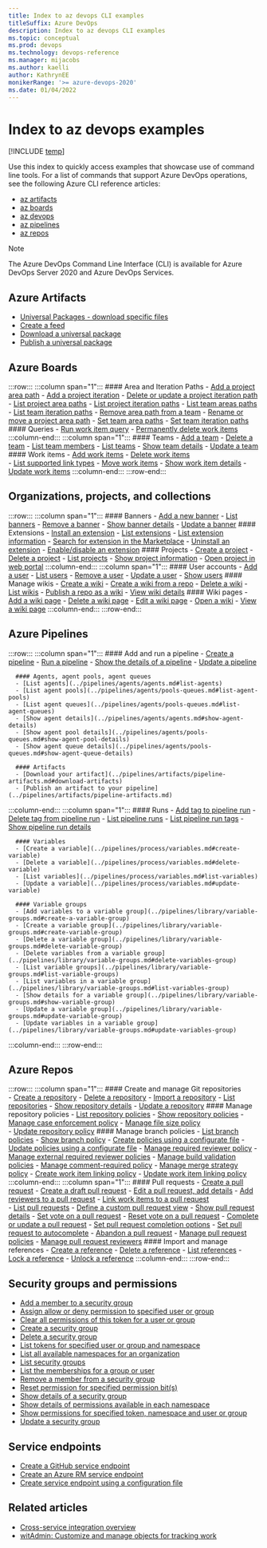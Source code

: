 ```yaml
---
title: Index to az devops CLI examples
titleSuffix: Azure DevOps
description: Index to az devops CLI examples  
ms.topic: conceptual
ms.prod: devops 
ms.technology: devops-reference
ms.manager: mijacobs 
ms.author: kaelli  
author: KathrynEE
monikerRange: '>= azure-devops-2020'
ms.date: 01/04/2022
---
```


# Index to az devops examples 


[!INCLUDE [temp](../includes/version-azure-devops-plus-azure-devops-server-2020.md)]

Use this index to quickly access examples that showcase use of command line tools.  For a list of commands that support Azure DevOps operations, see the following Azure CLI reference articles: 
- [az artifacts](/cli/azure/azure-cli-reference-for-devops#azure-artifacts)
- [az boards](/cli/azure/azure-cli-reference-for-devops#azure-boards)
- [az devops](/cli/azure/azure-cli-reference-for-devops#azure-devops-organizations)
- [az pipelines](/cli/azure/azure-cli-reference-for-devops#azure-pipelines)
- [az repos](/cli/azure/azure-cli-reference-for-devops#azure-repos)



> [!NOTE]  
> The Azure DevOps Command Line Interface (CLI) is available for Azure DevOps Server 2020 and Azure DevOps Services. 

## Azure Artifacts

- [Universal Packages - download specific files](../artifacts/quickstarts/universal-packages.md#download-specific-files)
- [Create a feed](../artifacts/quickstarts/universal-packages.md) 
- [Download a universal package](../artifacts/quickstarts/universal-packages.md#download-universal-packages) 
- [Publish a universal package](../artifacts/quickstarts/universal-packages.md#publish-universal-packages) 
 
## Azure Boards

 
:::row:::
   :::column span="1":::
      #### Area and Iteration Paths
      - [Add a project area path](../organizations/settings/set-area-paths.md#add-area) 
      - [Add a project iteration](../organizations/settings/set-iteration-paths-sprints.md#add-project-iteration)
      - [Delete or update a project iteration path](../organizations/settings/set-iteration-paths-sprints.md#delete-update-iteration-paths)
      - [List project area paths](../organizations/settings/set-area-paths.md#list-areas) 
      - [List project iteration paths](../organizations/settings/set-iteration-paths-sprints.md#iteration-project-list) 
      - [List team areas paths](../organizations/settings/set-area-paths.md#list-team-area-paths) 
      - [List team iteration paths](../organizations/settings/set-iteration-paths-sprints.md#list-team-iteration-paths) 
      - [Remove area path from a team](../organizations/settings/set-area-paths.md#remove-area-path-from-team)
      - [Rename or move a project area path](../organizations/settings/set-area-paths.md#rename-move-project-area-path) 
      - [Set team area paths](../organizations/settings/set-area-paths.md#set-team-area-paths) 
      - [Set team iteration paths](../organizations/settings/set-iteration-paths-sprints.md#set-team-iteration-paths) 
      #### Queries 
      - [Run work item query](../boards/queries/view-run-query.md#run-a-query-in-azure-boards)
      - [Permanently delete work items](../boards/backlogs/remove-delete-work-items.md#az-boards-cli)  
   :::column-end:::
   :::column span="1":::
      #### Teams
      - [Add a team](../organizations/settings/add-teams.md#add-team)
      - [Delete a team](../organizations/settings/rename-remove-team.md#delete-team)
      - [List team members](../organizations/security/add-users-team-project.md#list-members)
      - [List teams](../organizations/settings/add-teams.md#list-teams) 
      - [Show team details](../organizations/security/add-users-team-project.md#show-details)
      - [Update a team](../organizations/settings/rename-remove-team.md#update-team) 
      #### Work items
      - [Add work items](../boards/work-items/view-add-work-items.md) 
      - [Delete work items](../boards/backlogs/remove-delete-work-items.md#az-boards-cli)  
      - [List supported link types](../boards/queries/link-type-reference.md#list-link-types)
      - [Move work items](../organizations/settings/add-teams.md#move-work-items) 
      - [Show work item details](../boards/backlogs/add-work-items.md#show-work-item) 
      - [Update work items](../boards/backlogs/add-work-items.md#update-work-item) 
   :::column-end:::
:::row-end:::
 
 

## Organizations, projects, and collections 

:::row:::
   :::column span="1":::
      #### Banners
      - [Add a new banner](../organizations/settings/manage-banners.md)
      - [List banners](../organizations/settings/manage-banners.md#list-banners)
      - [Remove a banner](../organizations/settings/manage-banners.md#remove-a-banner)
      - [Show banner details](../organizations/settings/manage-banners.md#list-banner-details)
      - [Update a banner](../organizations/settings/manage-banners.md#update-a-banner)
      #### Extensions
      - [Install an extension](../marketplace/install-extension.md) 
      - [List extensions](../marketplace/uninstall-disable-extensions.md#list-extensions) 
      - [List extension information](../marketplace/uninstall-disable-extensions.md#list-extension-information) 
      - [Search for extension in the Marketplace](../marketplace/overview.md#search-extension) 
      - [Uninstall an extension](../marketplace/uninstall-disable-extensions.md#uninstall-extension) 
      - [Enable/disable an extension](../marketplace/uninstall-disable-extensions.md#disable-extension) 
      #### Projects
      - [Create a project](../organizations/projects/create-project.md) 
      - [Delete a project](../organizations/projects/delete-project.md) 
      - [List projects](../organizations/projects/create-project.md#list-projects) 
      - [Show project information](../organizations/projects/create-project.md#show-project) 
      - [Open project in web portal](../organizations/projects/create-project.md#show-project) 
   :::column-end:::
   :::column span="1":::
      #### User accounts
      - [Add a user](../organizations/accounts/add-organization-users.md#add-user)
      - [List users](../organizations/security/export-users-audit-log.md#list-users)
      - [Remove a user](../organizations/accounts/delete-organization-users.md#remove-user)
      - [Update a user](../organizations/accounts/add-organization-users.md#update-user)
      - [Show users](../organizations/accounts/add-organization-users.md#show-users)
      #### Manage wikis
      - [Create a wiki](../project/wiki/manage-wikis.md#create-a-wiki)
      - [Create a wiki from a repo](../project/wiki/wiki-create-repo.md)
      - [Delete a wiki](../project/wiki/manage-wikis.md#delete-a-wiki)
      - [List wikis](../project/wiki/manage-wikis.md#list-wikis)
      - [Publish a repo as a wiki](../project/wiki/publish-repo-to-wiki.md)
      - [View wiki details](../project/wiki/manage-wikis.md#show-wiki)
      #### Wiki pages
      - [Add a wiki page](../project/wiki/add-edit-wiki.md#add-a-wiki-page)
      - [Delete a wiki page](../project/wiki/add-edit-wiki.md#delete-wiki-page)
      - [Edit a wiki page](../project/wiki/add-edit-wiki.md#edit-wiki-page)
      - [Open a wiki](../project/wiki/add-edit-wiki.md#open-wiki)
      - [View a wiki page](../project/wiki/add-edit-wiki.md#view-a-wiki-page)
   :::column-end:::
:::row-end:::
 
## Azure Pipelines 

:::row:::
   :::column span="1":::
      #### Add and run a pipeline 
      - [Create a pipeline](../pipelines/get-started/manage-pipelines-with-azure-cli.md) 
      - [Run a pipeline](../pipelines/get-started/manage-pipelines-with-azure-cli.md#run-a-pipeline)
      - [Show the details of a pipeline](../pipelines/get-started/manage-pipelines-with-azure-cli.md#show-pipeline)
      - [Update a pipeline](../pipelines/get-started/manage-pipelines-with-azure-cli.md#update-a-pipeline)

      #### Agents, agent pools, agent queues 
      - [List agents](../pipelines/agents/agents.md#list-agents)
      - [List agent pools](../pipelines/agents/pools-queues.md#list-agent-pools)
      - [List agent queues](../pipelines/agents/pools-queues.md#list-agent-queues)
      - [Show agent details](../pipelines/agents/agents.md#show-agent-details)
      - [Show agent pool details](../pipelines/agents/pools-queues.md#show-agent-pool-details)
      - [Show agent queue details](../pipelines/agents/pools-queues.md#show-agent-queue-details)

      #### Artifacts
      - [Download your artifact](../pipelines/artifacts/pipeline-artifacts.md#download-artifacts) 
      - [Publish an artifact to your pipeline](../pipelines/artifacts/pipeline-artifacts.md) 
   :::column-end:::
   :::column span="1":::
      #### Runs
      - [Add tag to pipeline run](../pipelines/process/runs.md#add-tag-to-pipeline-run)
      - [Delete tag from pipeline run](../pipelines/process/runs.md#delete-tag-from-pipeline-run)
      - [List pipeline runs](../pipelines/process/runs.md#list-pipeline-runs)
      - [List pipeline run tags](../pipelines/process/runs.md#list-pipeline-run-tags)
      - [Show pipeline run details](../pipelines/process/runs.md#show-pipeline-run-details)

      #### Variables
      - [Create a variable](../pipelines/process/variables.md#create-variable)
      - [Delete a variable](../pipelines/process/variables.md#delete-variable)
      - [List variables](../pipelines/process/variables.md#list-variables)
      - [Update a variable](../pipelines/process/variables.md#update-variable)

      #### Variable groups
      - [Add variables to a variable group](../pipelines/library/variable-groups.md#create-a-variable-group)
      - [Create a variable group](../pipelines/library/variable-groups.md#create-variable-group)
      - [Delete a variable group](../pipelines/library/variable-groups.md#delete-variable-group)
      - [Delete variables from a variable group](../pipelines/library/variable-groups.md#delete-variables-group)
      - [List variable groups](../pipelines/library/variable-groups.md#list-variable-groups)
      - [List variables in a variable group](../pipelines/library/variable-groups.md#list-variables-group)
      - [Show details for a variable group](../pipelines/library/variable-groups.md#show-variable-group)
      - [Update a variable group](../pipelines/library/variable-groups.md#update-variable-group)
      - [Update variables in a variable group](../pipelines/library/variable-groups.md#update-variables-group)
   :::column-end:::
:::row-end:::

## Azure Repos 

:::row:::
   :::column span="1":::
      #### Create and manage Git repositories  
      - [Create a repository](../repos/git/share-your-code-in-git-cmdline.md)
      - [Delete a repository](../repos/git/share-your-code-in-git-cmdline.md)
      - [Import a repository](/cli/azure/repos/import)
      - [List repositories](../repos/git/repository-settings.md)
      - [Show repository details](/cli/azure/repos#az_repos_show)
      - [Update a repository](/cli/azure/repos#az_repos_update)
      #### Manage repository policies
      - [List repository policies](../repos/git/repository-settings.md#repos-policy-list)
      - [Show repository policies](../repos/git/repository-settings.md#show-policy)
      - [Manage case enforcement policy](../repos/git/repository-settings.md#create-case-enforcement-policy)
      - [Manage file size policy](../repos/git/repository-settings.md#create-file-size-policy)  
      - [Update repository policy](../repos/git/repository-settings.md#update-policy)
      #### Manage branch policies
      - [List branch policies](../repos/git/branch-policies.md#configure-branch-policies)
      - [Show branch policy](../repos/git/branch-policies.md#show-details-of-a-policy)
      - [Create policies using a configurate file](/cli/azure/repos/policy#az_repos_policy_create)
      - [Update policies using a configurate file](/cli/azure/repos/policy?az_repos_policy_update)
      - [Manage required reviewer policy](../repos/git/branch-policies.md#require_reviewers)
      - [Manage external required reviewer policies](../repos/git/branch-policies.md#require-approval-from-external-services)
      - [Manage build validation policies](../repos/git/branch-policies.md#build-validation)
      - [Manage comment-required policy](../repos/git/branch-policies.md#check-comment-resolution) 
      - [Manage merge strategy policy](../repos/git/branch-policies.md#limit-merge-types) 
      - [Create work item linking policy](../repos/git/branch-policies.md#create-wi-policy)
      - [Update work item linking policy](../repos/git/branch-policies.md#update-wi-policy)
   :::column-end:::
   :::column span="1":::
      #### Pull requests
      - [Create a pull request](../repos/git/pull-requests.md#create-a-new-pull-request) 
      - [Create a draft pull request](../repos/git/pull-requests.md#draft-pull-requests)
      - [Edit a pull request, add details](../repos/git/pull-requests.md#add-details-pr)
      - [Add reviewers to a pull request](../repos/git/pull-requests.md#add-and-remove-reviewers) 
      - [Link work items to a pull request](../repos/git/pull-requests.md#link-work-items)  
      - [List pull requests](../repos/git/view-pull-requests.md#list-pull-requests)
      - [Define a custom pull request view](../repos/git/view-pull-requests.md#define-custom-pr-view)
      - [Show pull request details](../repos/git/view-pull-requests.md#open-pr)
      - [Set vote on a pull request](../repos/git/review-pull-requests.md#set-vote)
      - [Reset vote on a pull request](../repos/git/review-pull-requests.md#reset-vote)
      - [Complete or update a pull request](../repos/git/complete-pull-requests.md#complete-the-pull-request)
      - [Set pull request completion options](../repos/git/complete-pull-requests.md#set-completion-options)
      - [Set pull request to autocomplete](../repos/git/complete-pull-requests.md#complete-automatically)
      - [Abandon a pull request](../repos/git/complete-pull-requests.md#abandon-pr)
      - [Manage pull request policies](/cli/azure/repos//pr/policy)
      - [Manage pull request reviewers](/cli/azure/repos/pr/reviewer)
      #### Import and manage references
      - [Create a reference](/cli/azure/repos/ref#az_repos_ref_create)
      - [Delete a reference](/cli/azure/repos/ref#az_repos_ref_delete)
      - [List references](/cli/azure/repos/ref#az_repos_ref_list)
      - [Lock a reference](/cli/azure/repos/ref#az_repos_ref_lock)
      - [Unlock a reference](/cli/azure/repos/ref#az_repos_ref_unlock)
   :::column-end:::
:::row-end:::




## Security groups and permissions  

- [Add a member to a security group](../organizations/security/add-manage-security-groups.md)
- [Assign allow or deny permission to specified user or group](../organizations/security/manage-tokens-namespaces.md) 
- [Clear all permissions of this token for a user or group](../organizations/security/manage-tokens-namespaces.md) 
- [Create a security group](../organizations/security/add-manage-security-groups.md)  
- [Delete a security group](../organizations/security/add-manage-security-groups.md)  
- [List tokens for specified user or group and namespace](../organizations/security/manage-tokens-namespaces.md)
- [List all available namespaces for an organization](../organizations/security/manage-tokens-namespaces.md)
- [List security groups](../organizations/security/add-manage-security-groups.md)
- [List the memberships for a group or user](../organizations/security/add-manage-security-groups.md)  
- [Remove a member from a security group](../organizations/security/add-manage-security-groups.md)  
- [Reset permission for specified permission bit(s)](../organizations/security/manage-tokens-namespaces.md)
- [Show details of a security group](../organizations/security/add-manage-security-groups.md)
- [Show details of permissions available in each namespace](../organizations/security/manage-tokens-namespaces.md)
- [Show permissions for specified token, namespace and user or group](../organizations/security/manage-tokens-namespaces.md)
- [Update a security group](../organizations/security/add-manage-security-groups.md) 

## Service endpoints

- [Create a GitHub service endpoint](service-endpoint.md)
- [Create an Azure RM service endpoint](service-endpoint.md)
- [Create service endpoint using a configuration file](service-endpoint.md)
 

## Related articles
 
- [Cross-service integration overview](../cross-service/cross-service-overview.md)
- [witAdmin: Customize and manage objects for tracking work](../reference/witadmin/witadmin-customize-and-manage-objects-for-tracking-work.md)
